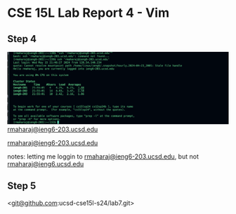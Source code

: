 # CSE 15L Lab Report 4 - Vim 

## Step 4

![Image](logginging.jpg)
<ssh><space><rmaharaj@ieng6-203.ucsd.edu>
<password><enter>



<ssh><space><rmaharaj@ieng6-203.ucsd.edu>

notes: letting me loggin to rmaharaj@ieng6-203.ucsd.edu, but not rmaharaj@ieng6.ucsd.edu










## Step 5

<git clone> <git@github.com:ucsd-cse15l-s24/lab7.git>
